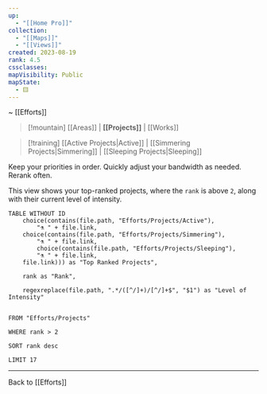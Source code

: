 ```yaml
---
up:
  - "[[Home Pro]]"
collection:
  - "[[Maps]]"
  - "[[Views]]"
created: 2023-08-19
rank: 4.5
cssclasses: 
mapVisibility: Public
mapState:
  - 🟨
---
```

~ [[Efforts]]

> [!mountain] [[Areas]] | **[[Projects]]** | [[Works]] 

> [!training] [[Active Projects|Active]] | [[Simmering Projects|Simmering]] | [[Sleeping Projects|Sleeping]] 

Keep your priorities in order. Quickly adjust your bandwidth as needed. Rerank often. 

This view shows your top-ranked projects, where the `rank` is above `2`, along with their current level of intensity. 

```dataview
TABLE WITHOUT ID
	choice(contains(file.path, "Efforts/Projects/Active"),
		"⚗️ " + file.link,
	choice(contains(file.path, "Efforts/Projects/Simmering"),
		"⚗️ " + file.link,
		choice(contains(file.path, "Efforts/Projects/Sleeping"),
		"⚗️ " + file.link,
	file.link))) as "Top Ranked Projects",

	rank as "Rank",
	
    regexreplace(file.path, ".*/([^/]+)/[^/]+$", "$1") as "Level of Intensity"
	

FROM "Efforts/Projects"

WHERE rank > 2

SORT rank desc

LIMIT 17
```

---

Back to [[Efforts]] 